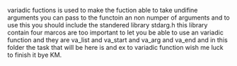 variadic fuctions is used to make the fuction able to take undifine arguments you can pass to the functoin an non numper of arguments and to use this you should include the standered library stdarg.h this library contain four marcos are too important to let you be able to use an variadic function and they are va_list and va_start and va_arg and va_end and in this folder the task that will be here is and ex to variadic function wish me luck to finish it bye KM.
